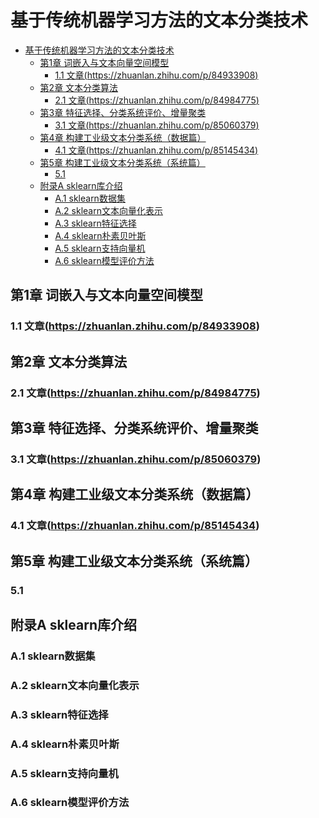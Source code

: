 
# 基于传统机器学习方法的文本分类技术

<!-- TOC -->

- [基于传统机器学习方法的文本分类技术](#基于传统机器学习方法的文本分类技术)
    - [第1章 词嵌入与文本向量空间模型](#第1章-词嵌入与文本向量空间模型)
        - [1.1 文章(https://zhuanlan.zhihu.com/p/84933908)](#11-文章httpszhuanlanzhihucomp84933908)
    - [第2章 文本分类算法](#第2章-文本分类算法)
        - [2.1 文章(https://zhuanlan.zhihu.com/p/84984775)](#21-文章httpszhuanlanzhihucomp84984775)
    - [第3章 特征选择、分类系统评价、增量聚类](#第3章-特征选择分类系统评价增量聚类)
        - [3.1 文章(https://zhuanlan.zhihu.com/p/85060379)](#31-文章httpszhuanlanzhihucomp85060379)
    - [第4章 构建工业级文本分类系统（数据篇）](#第4章-构建工业级文本分类系统数据篇)
        - [4.1 文章(https://zhuanlan.zhihu.com/p/85145434)](#41-文章httpszhuanlanzhihucomp85145434)
    - [第5章 构建工业级文本分类系统（系统篇）](#第5章-构建工业级文本分类系统系统篇)
        - [5.1](#51)
    - [附录A sklearn库介绍](#附录a-sklearn库介绍)
        - [A.1 sklearn数据集](#a1-sklearn数据集)
        - [A.2 sklearn文本向量化表示](#a2-sklearn文本向量化表示)
        - [A.3 sklearn特征选择](#a3-sklearn特征选择)
        - [A.4 sklearn朴素贝叶斯](#a4-sklearn朴素贝叶斯)
        - [A.5 sklearn支持向量机](#a5-sklearn支持向量机)
        - [A.6 sklearn模型评价方法](#a6-sklearn模型评价方法)

<!-- /TOC -->

## 第1章 词嵌入与文本向量空间模型

### 1.1 文章(https://zhuanlan.zhihu.com/p/84933908)

## 第2章 文本分类算法

### 2.1 文章(https://zhuanlan.zhihu.com/p/84984775)

## 第3章 特征选择、分类系统评价、增量聚类

### 3.1 文章(https://zhuanlan.zhihu.com/p/85060379)

## 第4章 构建工业级文本分类系统（数据篇）

### 4.1 文章(https://zhuanlan.zhihu.com/p/85145434)

## 第5章 构建工业级文本分类系统（系统篇）

### 5.1 

## 附录A sklearn库介绍

### A.1 sklearn数据集

### A.2 sklearn文本向量化表示

### A.3 sklearn特征选择

### A.4 sklearn朴素贝叶斯

### A.5 sklearn支持向量机

### A.6 sklearn模型评价方法
